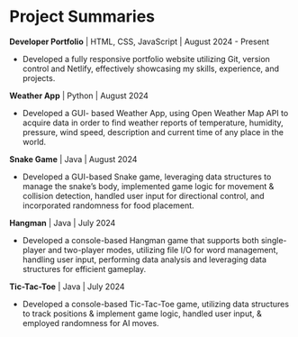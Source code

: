 # Project Summaries

**Developer Portfolio** | HTML, CSS, JavaScript | August 2024 - Present
- Developed a fully responsive portfolio website utilizing Git, version control and Netlify, effectively showcasing my skills, experience, and projects.
  
**Weather App** | Python | August 2024
- Developed a GUI- based Weather App, using Open Weather Map API to acquire data in order to find weather reports of temperature, humidity, pressure, wind speed, description and current time of any place in the world.
 
**Snake Game** | Java | August 2024
- Developed a GUI-based Snake game, leveraging data structures to manage the snake’s body, implemented game logic for movement & collision detection, handled user input for directional control, and incorporated randomness for food placement.

**Hangman** | Java | July 2024
- Developed a console-based Hangman game that supports both single-player and two-player modes, utilizing file I/O for word management, handling user input, performing data analysis and leveraging data structures for efficient gameplay.

**Tic-Tac-Toe** | Java | July 2024
- Developed a console-based Tic-Tac-Toe game, utilizing data structures to track positions & implement game logic, handled user input, & employed randomness for AI moves.







